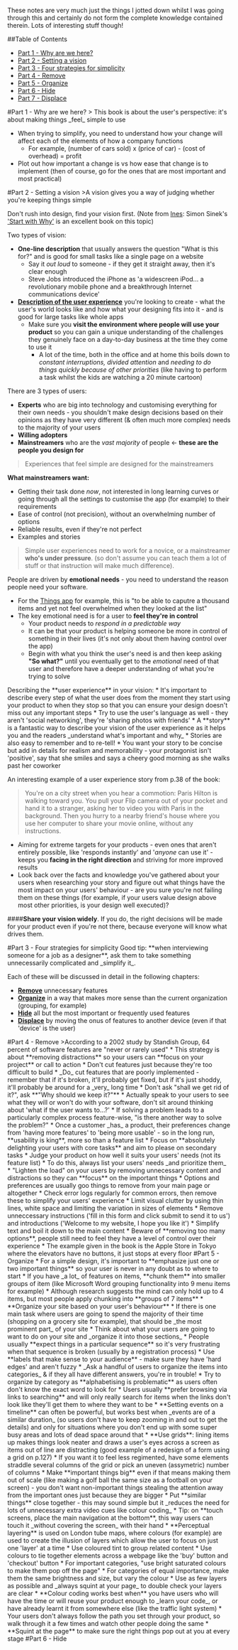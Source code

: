 These notes are very much just the things I jotted down whilst I was going through this and certainly do not form the complete knowledge contained therein. Lots of interesting stuff though!

##Table of Contents
* [Part 1 - Why are we here?](#part1)
* [Part 2 - Setting a vision](#part2)
* [Part 3 - Four strategies for simplicity](#part3)
* [Part 4 - Remove](#part4)
* [Part 5 - Organize](#part5)
* [Part 6 - Hide](#part6)
* [Part 7 - Displace](#part7)

<a name="part1"/>
#Part 1 - Why are we here?
> This book is about the user's perspective: it's about making things _feel_ simple to use

* When trying to simplify, you need to understand how your change will affect each of the elements of how a company functions
  * For example, (number of cars sold) x (price of car) - (cost of overhead) = profit
* Plot out how important a change is vs how ease that change is to implement (then of course, go for the ones that are most important and most practical)

<a name="part2"/>
#Part 2 - Setting a vision
>A vision gives you a way of judging whether you're keeping things simple

Don't rush into design, find your vision first. (Note from [Ines](http://www.twitter.com/iteles): Simon Sinek's ['Start with Why'](http://www.amazon.co.uk/Start-With-Why-Leaders-Everyone/dp/0241958229) is an excellent book on this topic)

Two types of vision:
* **One-line description** that usually answers the question "What is this for?" and is good for small tasks like a single page on a website
  * Say it _out loud_ to someone - if they get it straight away, then it's clear enough
  * Steve Jobs introduced the iPhone as 'a widescreen iPod... a revolutionary mobile phone and a breakthrough Internet communications device'
* [**Description of the user experience**](#userexperience) you're looking to create - what the user's world looks like and how what your designing fits into it - and is good for large tasks like whole apps
  * Make sure you **visit the environment where people will use your product** so you can gain a unique understanding of the challenges they genuinely face on a day-to-day business at the time they come to use it
    * A lot of the time, both in the office and at home this boils down to _constant interruptions, divided attention_ and _needing to do things quickly because of other priorities_ (like having to perform a task whilst the kids are watching a 20 minute cartoon)

There are 3 types of users:
* **Experts** who are big into technology and customising everything for their own needs - you shouldn't make design decisions based on their opinions as they have very different (& often much more complex) needs to the majority of your users
* **Willing adopters**
* **Mainstreamers** who are the _vast majority_ of people <- **these are the people you design for**
>Experiences that feel simple are designed for the mainstreamers

**What mainstreamers want:**
* Getting their task done _now_, not interested in long learning curves or going through all the settings to customise the app (for example) to their requirements
* Ease of control (not precision), without an overwhelming number of options
* Reliable results, even if they're not perfect
* Examples and stories
>Simple user experiences need to work for a novice, or a mainstreamer **who's under pressure**.
(so don't assume you can teach them a lot of stuff or that instruction will make much difference).

People are driven by **emotional needs** - you need to understand the reason people need your software.
* For the [Things app](https://culturedcode.com/things/) for example, this is "to be able to caputre a thousand items and yet not feel overwhelmed when they looked at the list"
* The key emotional need is for a user to **feel they're in control**
  * Your product needs to _respond in a predictable way_
  * It can be that your product is helping someone be more in control of something in their lives (it's not only about them having control over the app)
  * Begin with what you think the user's need is and then keep asking **"So what?"** until you eventually get to the _emotional_ need of that user and therefore have a deeper understanding of what you're trying to solve

<a name="userexperience"/>
Describing the **user experience** in your vision:
* It's important to describe every step of what the user does from the moment they start using your product to when they stop so that you can ensure your design doesn't miss out any important steps
  * Try to use the user's language as well - they aren't 'social networking', they're 'sharing photos with friends'
* A **story** is a fantastic way to describe your vision of the user experience as it helps you and the readers _understand what's important and why_
  * Stories are also easy to remember and to re-tell!
  * You want your story to be concise but add in details for realism and memorability - your protagonist isn't 'positive', say that she smiles and says a cheery good morning as she walks past her coworker

An interesting example of a user experience story from p.38 of the book:
>You're on a city street when you hear a commotion: Paris Hilton is walking toward you. You pull your Flip camera out of your pocket and hand it to a stranger, asking her to video you with Paris in the background. Then you hurry to a nearby friend's house where you use her computer to share your movie online, without any instructions.

* Aiming for extreme targets for your products - even ones that aren't entirely possible, like 'responds instantly' and '_anyone_ can use it' - keeps you **facing in the right direction** and striving for more improved results
* Look back over the facts and knowledge you've gathered about your users when researching your story and figure out what things have the most impact on your users' behaviour - are you sure you're not failing them on these things (for example, if your users value design above most other priorities, is your design well executed)?

####**Share your vision widely**. If you do, the right decisions will be made for your product even if you're not there, because everyone will know what drives them.

<a name="part3"/>
#Part 3 - Four strategies for simplicity
Good tip: **when interviewing someone for a job as a designer**, ask them to take something unnecessarily complicated and _simplify it_.

Each of these will be discussed in detail in the following chapters:
* [**Remove**](#part4) unnecessary features
* [**Organize**](#part5) in a way that makes more sense than the current organization (grouping, for example)
* [**Hide**](#part6) all but the most important or frequently used features
* [**Displace**](#part7) by moving the onus of features to another device (even if that 'device' is the user)

<a name="part4"/>
#Part 4 - Remove
>According to a 2002 study by Standish Group, 64 percent of software features are "never or rarely used"
* This strategy is about **removing distractions** so your users can **focus on your project** or call to action
* Don't cut features just because they're too difficult to build
* _Do_ cut features that are poorly implemented - remember that if it's broken, it'll probably get fixed, but if it's just shoddy, it'll probably be around for a _very_ long time
* Don't ask "shall we get rid of it?", ask **"Why should we keep it?"**
* Actually speak to your users to see what they will or won't do with your software, don't sit around thinking about 'what if the user wants to...?'
* If solving a problem leads to a particularly complex process feature-wise, "is there another way to solve the problem?"
* Once a customer _has_ a product, their preferences change from 'having more features' to 'being more usable' - so in the long run, **usability is king**, more so than a feature list
* Focus on **absolutely delighting your users with core tasks** and aim to please on secondary tasks
* Judge your product on how well it suits your users' needs (not its feature list)
  * To do this, always list your users' needs _and prioritize them_
* "Lighten the load" on your users by removing unnecessary content and distractions so they can **focus** on the important things
  * Options and preferences are usually goo things to remove from your main page or altogether
* Check error logs regularly for common errors, then remove these to simplify your users' experience
* Limit visual clutter by using thin lines, white space and limiting the variation in sizes of elements
* Remove unneccessary instructions ('fill in this form and click submit to send it to us') and introductions ('Welcome to my website, I hope you like it')
* Simplify text and boil it down to the main content
* Beware of **removing too many options**, people still need to feel they have a level of control over their experience
  * The example given in the book is the Apple Store in Tokyo where the elevators have no buttons, it just stops at every floor

<a name="part5"/>
#Part 5 - Organize
* For a simple design, it's important to **emphasize just one or two important things** so your user is never in any doubt as to where to start
* If you have _a lot_ of features on items, **chunk them** into smaller groups of item (like Microsoft Word grouping functionality into 9 menu items for example)
  * Although research suggests the mind can only hold up to 4 items, but most people apply chunking into **groups of 7 items**
* **Organize your site based on your user's behaviour**
  * If there is one main task where users are going to spend the majority of their time (shopping on a grocery site for example), that should be _the most prominent part_ of your site
  * Think about what your users are going to want to do on your site and _organize it into those sections_
  * People usually **expect things in a particular sequence** so it's very frustrating when that sequence is broken (usually by a registration process)
* Use **labels that make sense to your audience** - make sure they have 'hard edges' and aren't fuzzy
  * _Ask a handful of users to organize the items into categories_ & if they all have different answers, you're in trouble!
* Try to organize by category as **alphabetising is problematic** as users often don't know the exact word to look for
* Users usually **prefer browsing via links to searching** and will only really search for items when the links don't look like they'll get them to where they want to be
* **Setting events on a timeline** can often be powerful, but works best when _events are of a similar duration_ (so users don't have to keep zooming in and out to get the details) and only for situations where you don't end up with some super busy areas and lots of dead space around that
* **Use grids**: lining items up makes things look neater and draws a user's eyes across a screen as items out of line are distracting (good example of a redesign of a form using a grid on p.127)
  * If you want it to feel less regimented, have some elements straddle several columns of the grid or pick an uneven (assymetric) number of columns
* Make **important things big** even if that means making them out of scale (like making a golf ball the same size as a football on your screen) - you don't want non-important things stealing the attention away from the important ones just because they are bigger
* Put **similar things** close together - this may sound simple but it _reduces the need for lots of unnecessary extra video cues like colour coding_
* Tip: on **touch screens, place the main navigation at the bottom**, this way users can touch it _without covering the screen_ with their hand
* **Perceptual layering** is used on London tube maps, where colours (for example) are used to create the illusion of layers which allow the user to focus on just one 'layer' at a time
  * Use coloured tint to group related content
  * Use colours to tie together elements across a webpage like the 'buy' button and 'checkout' button
  * For important categories, "use bright saturated colours to make them pop off the page"
  * For categories of equal importance, make them the same brightness and size, but vary the colour
  * Use as few layers as possible and _always squint at your page_ to double check your layers are clear
* **Colour coding works best when** you have users who will have the time or will reuse your product enough to _learn your code_, or have already learnt it from somewhere else (like the traffic light system)
* Your users don't always follow the path you set through your product, so walk through it a few times and watch other people doing the same
  * **Squint at the page** to make sure the right things pop out at you at every stage

<a name="part6"/>
#Part 6 - Hide
